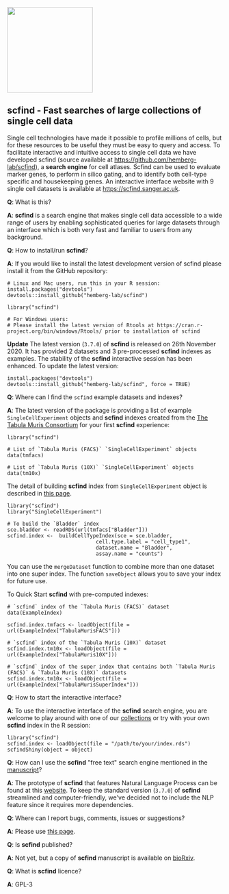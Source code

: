 <img src=https://scfind.sanger.ac.uk/img/scfind.png height="200">

## scfind - Fast searches of large collections of single cell data

Single cell technologies have made it possible to profile millions of cells, but for these resources to be useful they must be easy to query and access. To facilitate interactive and intuitive access to single cell data we have developed scfind (source available at https://github.com/hemberg-lab/scfind), a __search engine__ for cell atlases. Scfind can be used to evaluate marker genes, to perform in silico gating, and to identify both cell-type specific and housekeeping genes. An interactive interface website with 9 single cell datasets is available at https://scfind.sanger.ac.uk. 

__Q__: What is this?

__A__: __scfind__ is a search engine that makes single cell data accessible to a wide range of users by enabling sophisticated queries for large datasets through an interface which is both very fast and familiar to users from any background.

__Q__: How to install/run __scfind__?

__A__: If you would like to install the latest development version of scfind please install it from the GitHub repository:

```
# Linux and Mac users, run this in your R session:
install.packages("devtools")
devtools::install_github("hemberg-lab/scfind")

library("scfind")

# For Windows users:
# Please install the latest version of Rtools at https://cran.r-project.org/bin/windows/Rtools/ prior to installation of scfind
```

__Update__ The latest version (`3.7.0`) of __scfind__ is released on 26th November 2020. It has provided 2 datasets and 3 pre-processed __scfind__ indexes as examples. The stability of the __scfind__ interactive session has been enhanced. To update the latest version:

```
install.packages("devtools")
devtools::install_github("hemberg-lab/scfind", force = TRUE)
```

__Q__: Where can I find the `scfind` example datasets and indexes?

__A__: The latest version of the package is providing a list of example `SingleCellExperiment` objects and __scfind__ indexes created from the [The Tabula Muris Consortium](https://doi.org/10.1038/s41586-018-0590-4) for your first __scfind__ experience:

```
library("scfind")

# List of `Tabula Muris (FACS)` `SingleCellExperiment` objects
data(tmfacs)

# List of `Tabula Muris (10X)` `SingleCellExperiment` objects
data(tm10x)
```

The detail of building __scfind__ index from `SingleCellExperiment` object is described in [this page](https://github.com/hemberg-lab/scfind/blob/master/Vignettes/scfind.Rmd). 

```
library("scfind")
library("SingleCellExperiment")

# To build the `Bladder` index
sce.bladder <- readRDS(url(tmfacs["Bladder"]))
scfind.index <-  buildCellTypeIndex(sce = sce.bladder, 
                             cell.type.label = "cell_type1",
                             dataset.name = "Bladder", 
                             assay.name = "counts")
```

You can use the `mergeDataset` function to combine more than one dataset into one super index. The function `saveObject` allows you to save your index for future use.

To Quick Start __scfind__ with pre-computed indexes:

```
# `scfind` index of the `Tabula Muris (FACS)` dataset
data(ExampleIndex)

scfind.index.tmfacs <- loadObject(file = url(ExampleIndex["TabulaMurisFACS"]))

# `scfind` index of the `Tabula Muris (10X)` dataset
scfind.index.tm10x <- loadObject(file = url(ExampleIndex["TabulaMuris10X"]))

# `scfind` index of the super index that contains both `Tabula Muris (FACS)` & `Tabula Muris (10X)` datasets
scfind.index.tm10x <- loadObject(file = url(ExampleIndex["TabulaMurisSuperIndex"]))
```

__Q__: How to start the interactive interface?

__A__: To use the interactive interface of the __scfind__ search engine, you are welcome to play around with one of our [collections](https://scfind.sanger.ac.uk) or try with your own __scfind__ index in the R session:

```
library("scfind")
scfind.index <- loadObject(file = "/path/to/your/index.rds")
scfindShiny(object = object)
```

__Q__: How can I use the __scfind__ "free text" search engine mentioned in the [manuscript](https://doi.org/10.1101/788596)?

__A__: The prototype of __scfind__ that features Natural Language Process can be found at this [website](https://scfind.sanger.ac.uk). To keep the standard version (`3.7.0`) of __scfind__ streamlined and computer-friendly, we've decided not to include the NLP feature since it requires more dependencies.

__Q__: Where can I report bugs, comments, issues or suggestions?

__A__: Please use [this page](https://github.com/hemberg-lab/scfind/issues).

__Q__: Is __scfind__ published?  

__A__: Not yet, but a copy of __scfind__ manuscript is available on [bioRxiv](https://doi.org/10.1101/788596).

__Q__: What is __scfind__ licence?

__A__: GPL-3
